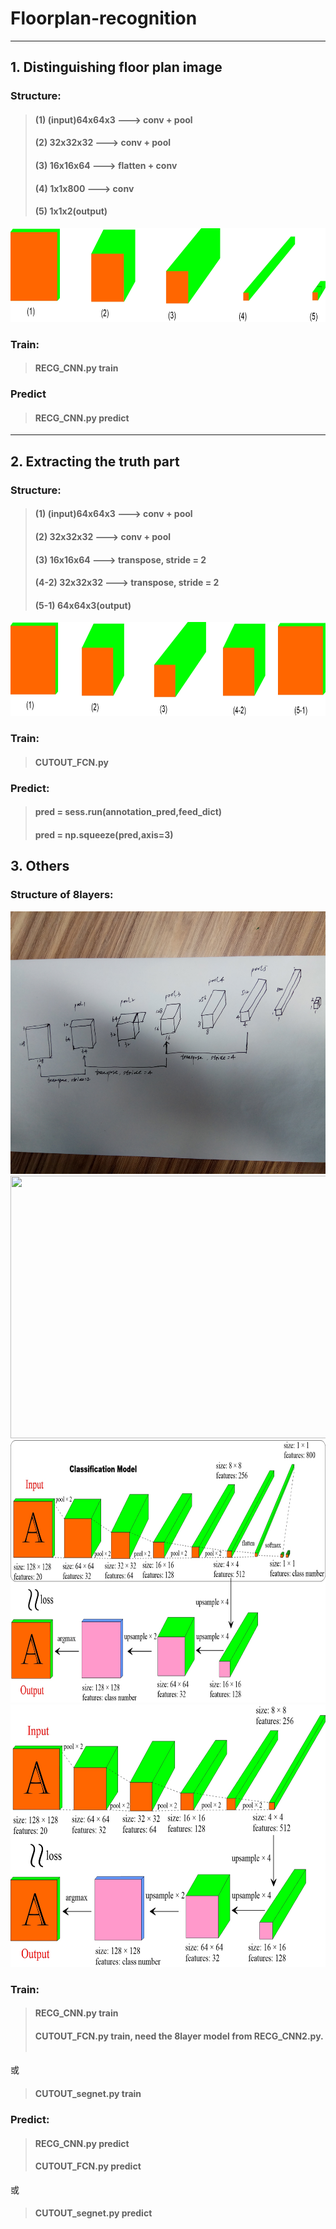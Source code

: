 Floorplan-recognition
==============================
------------------------------

## 1. Distinguishing floor plan image
### Structure:  
> #### (1) (input)64x64x3 ---> conv + pool  
> #### (2) 32x32x32 ---> conv + pool  
> #### (3) 16x16x64 ---> flatten + conv  
> #### (4) 1x1x800 ---> conv
> #### (5) 1x1x2(output)  
<div align = left><img width='700' height='150' src='https://github.com/Menglinucas/Floorplan-recognition/blob/master/RECG_CNN_structure.jpg'></div>  

### Train:  
> #### RECG_CNN.py train  
### Predict
> #### RECG_CNN.py predict
------------------------------

## 2. Extracting the truth part  
### Structure:  
> #### (1) (input)64x64x3 ---> conv + pool  
> #### (2) 32x32x32 ---> conv + pool  
> #### (3) 16x16x64 ---> transpose, stride = 2  
> #### (4-2) 32x32x32 ---> transpose, stride = 2  
> #### (5-1) 64x64x3(output)
<div align = left><img width='700' height='150' src='https://github.com/Menglinucas/Floorplan-recognition/blob/master/CUTOUT_FCN_structure.jpg'></div>  

### Train:  
> #### CUTOUT_FCN.py  
### Predict:  
> #### pred = sess.run(annotation_pred,feed_dict)  
> #### pred = np.squeeze(pred,axis=3)  

## 3. Others  
### Structure of 8layers:  
<div align = left><img width='700' height='420' src='https://github.com/Menglinucas/Floorplan-recognition/blob/master/CNN+FCN.jpg'></div> 
<div align = left><img width='700' height='420' src='https://github.com/Menglinucas/Floorplan-recognition/blob/master/CNN_8layers.jpg.jpg'></div>
<div align = left><img width='700' height='420' src='https://github.com/Menglinucas/Floorplan-recognition/blob/master/FCN_VGG.jpg'></div>
<div align = left><img width='700' height='420' src='https://github.com/Menglinucas/Floorplan-recognition/blob/master/FCN_segnet.jpg'></div>

### Train:  
> #### RECG_CNN.py train    
> #### CUTOUT_FCN.py train, need the 8layer model from RECG_CNN2.py.  
或  
> #### CUTOUT_segnet.py train
### Predict:  
> #### RECG_CNN.py predict    
> #### CUTOUT_FCN.py predict  
或  
> #### CUTOUT_segnet.py predict
